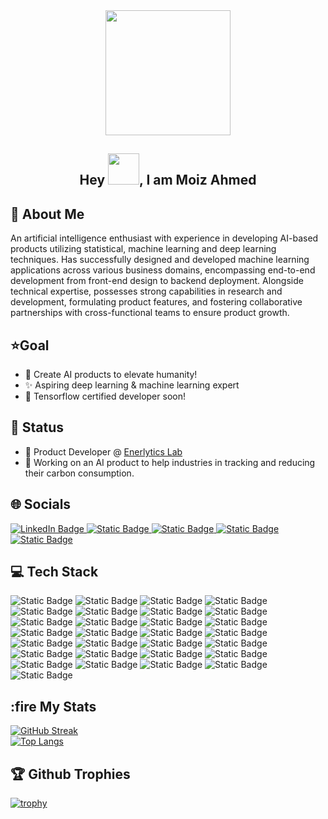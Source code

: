 

<div id="header" align="center">
  <img src="https://media.giphy.com/media/U7IxSYwucpNX9vD0aj/giphy.gif" width="200"/>
</div>

<div id="header2" align="center">
  <h2>Hey <img src="https://media.giphy.com/media/5HyXGsoFzXWPKFx07j/giphy.gif" width="50" />, I am Moiz Ahmed</h2>
</div>

## 👋 About Me
An artificial intelligence enthusiast with experience in developing AI-based products utilizing statistical, machine learning and deep learning techniques. Has successfully designed and developed machine learning applications across various business domains, encompassing end-to-end development from front-end design to backend deployment. Alongside technical expertise, possesses strong capabilities in research and development, formulating product features, and fostering collaborative partnerships with cross-functional teams to ensure product growth.

## ⭐️Goal
- 👀 Create AI products to elevate humanity!
- ✨ Aspiring deep learning & machine learning expert
- 🌱 Tensorflow certified developer soon!

## 🚀 Status
- 🎰 Product Developer @ [Enerlytics Lab](https://www.linkedin.com/company/enerlyticslab/mycompany/)
- 🚀 Working on an AI product to help industries in tracking and reducing their carbon consumption.

## 🌐 Socials
<div id="badges" margin="10px">
    <a href="https://www.linkedin.com/in/moizahmed25/">
      <img src="https://img.shields.io/badge/LinkedIn-blue?style=for-the-badge&logo=linkedin&logoColor=white" alt="LinkedIn Badge"/>
    </a>
    <a href="https://topmate.io/moiz_ahmed">
      <img alt="Static Badge" src="https://img.shields.io/badge/Topmate-red?style=for-the-badge&logo=topcoder&logoColor=white&link=https%3A%2F%2Fwww.linkedin.com%2Fin%2Fmoizahmed25%2F">
    </a>
    <a href="https://github.com/MoizAhmed2517">
      <img alt="Static Badge" src="https://img.shields.io/badge/Github-black?style=for-the-badge&logo=github&logoColor=white&link=https%3A%2F%2Fwww.linkedin.com%2Fin%2Fmoizahmed25%2F">
    </a>
    <a href="https://www.upwork.com/freelancers/~01ca79e92acf3e0c74">
      <img alt="Static Badge" src="https://img.shields.io/badge/Upwork-green?style=for-the-badge&logo=upwork&logoColor=white&link=https%3A%2F%2Fwww.linkedin.com%2Fin%2Fmoizahmed25%2F">
    </a>
    <a href="https://www.fiverr.com/moizahmed713">
      <img alt="Static Badge" src="https://img.shields.io/badge/Fiverr-darkgreen?style=for-the-badge&logo=fiverr&logoColor=white&link=https%3A%2F%2Fwww.linkedin.com%2Fin%2Fmoizahmed25%2F">
    </a>
</div>

## 💻 Tech Stack
<div id="badgessocial" margin="10px">
    <img alt="Static Badge" src="https://img.shields.io/badge/Python-blue?style=flat&logo=python&logoColor=white">
    <img alt="Static Badge" src="https://img.shields.io/badge/JavaScript-yellow?style=flat&logo=javascript&logoColor=white">
    <img alt="Static Badge" src="https://img.shields.io/badge/c%2B%2B-black?style=flat&logo=c%2B%2B&logoColor=white">
    <img alt="Static Badge" src="https://img.shields.io/badge/AWS-orange?style=flat&logo=amazonaws&logoColor=white">
    <img alt="Static Badge" src="https://img.shields.io/badge/GCP-red?style=flat&logo=googlecloud&logoColor=white">
    <img alt="Static Badge" src="https://img.shields.io/badge/MySQL-darkblue?style=flat&logo=mysql&logoColor=white">
    <img alt="Static Badge" src="https://img.shields.io/badge/PostGreSQL-blue?style=flat&logo=postgresql&logoColor=white">
    <img alt="Static Badge" src="https://img.shields.io/badge/Tensorflow-orange?style=flat&logo=tensorflow&logoColor=white">
    <img alt="Static Badge" src="https://img.shields.io/badge/Scikit-learn-darkorange?style=flat&logo=scikitlearn&logoColor=white">
    <img alt="Static Badge" src="https://img.shields.io/badge/react-lightblue?style=flat&logo=react&logoColor=white">
    <img alt="Static Badge" src="https://img.shields.io/badge/pandas-purple?style=flat&logo=pandas&logoColor=white">
    <img alt="Static Badge" src="https://img.shields.io/badge/mlflow-blue?style=flat&logo=mlflow&logoColor=white">
    <img alt="Static Badge" src="https://img.shields.io/badge/dvc-blue?style=flat&logo=dvc&logoColor=white">
    <img alt="Static Badge" src="https://img.shields.io/badge/scipy-darkblue?style=flat&logo=scipy&logoColor=white">
    <img alt="Static Badge" src="https://img.shields.io/badge/tableau-orange?style=flat&logo=tableau&logoColor=white">
    <img alt="Static Badge" src="https://img.shields.io/badge/docker-blue?style=flat&logo=docker&logoColor=white">
    <img alt="Static Badge" src="https://img.shields.io/badge/opencv-red?style=flat&logo=opencv&logoColor=white">
    <img alt="Static Badge" src="https://img.shields.io/badge/figma-pink?style=flat&logo=figma&logoColor=white">
    <img alt="Static Badge" src="https://img.shields.io/badge/html-orange?style=flat&logo=html5&logoColor=white">
    <img alt="Static Badge" src="https://img.shields.io/badge/css-yellow?style=flat&logo=css3&logoColor=white">
    <img alt="Static Badge" src="https://img.shields.io/badge/googlecolab-orange?style=flat&logo=googlecolab&logoColor=white">
    <img alt="Static Badge" src="https://img.shields.io/badge/githubactions-black?style=flat&logo=githubactions&logoColor=white">
    <img alt="Static Badge" src="https://img.shields.io/badge/fastapi-green?style=flat&logo=fastapi&logoColor=white">
    <img alt="Static Badge" src="https://img.shields.io/badge/fastapi-%2325c2a0?style=flat&logo=fastapi&logoColor=white">
    <img alt="Static Badge" src="https://img.shields.io/badge/reactrouter-%23AEC317?style=flat&logo=reactrouter&logoColor=white">
    <img alt="Static Badge" src="https://img.shields.io/badge/netlify-%2304a29f?style=flat&logo=netlify&logoColor=white">
    <img alt="Static Badge" src="https://img.shields.io/badge/vercel-%23000?style=flat&logo=vercel&logoColor=white">
    <img alt="Static Badge" src="https://img.shields.io/badge/MaterialUI-%23007fff?style=flat&logo=mui&logoColor=white">
    <img alt="Static Badge" src="https://img.shields.io/badge/jira-%230052cc?style=flat&logo=jira&logoColor=white">
</div>

##  :fire My Stats

[![GitHub Streak](http://github-readme-streak-stats.herokuapp.com?user=MoizAhmed2517&theme=dark&background=000000)](https://git.io/streak-stats)
<br />
[![Top Langs](https://github-readme-stats.vercel.app/api/top-langs/?username=MoizAhmed2517&layout=compact&theme=vision-friendly-dark)](https://github.com/anuraghazra/github-readme-stats)

## 🏆 Github Trophies

[![trophy](https://github-profile-trophy.vercel.app/?username=MoizAhmed2517&theme=onedark)](https://github.com/ryo-ma/github-profile-trophy)
<!---
- 👋 Hi, I’m @MoizAhmed2517
- 👀 I’m interested in making ML/AI/DS Apps
- 🌱 I’ve experienced in making AI products with hands-on experience in deploying them. Moreover, have a good understanding of developing excellent UIs using TensorFlow, Scipy, Scikit-learn, Django, React, HTML, CSS, JavaScript, Material UI, etc.
- 💞️ I’m looking to collaborate on AI and love to discuss it.
- 📫 How to reach me Github: https://github.com/MoizAhmed2517/MoizAhmed2517



--->

<!---
MoizAhmed2517/MoizAhmed2517 is a ✨ special ✨ repository because its `README.md` (this file) appears on your GitHub profile.
You can click the Preview link to take a look at your changes.
--->

